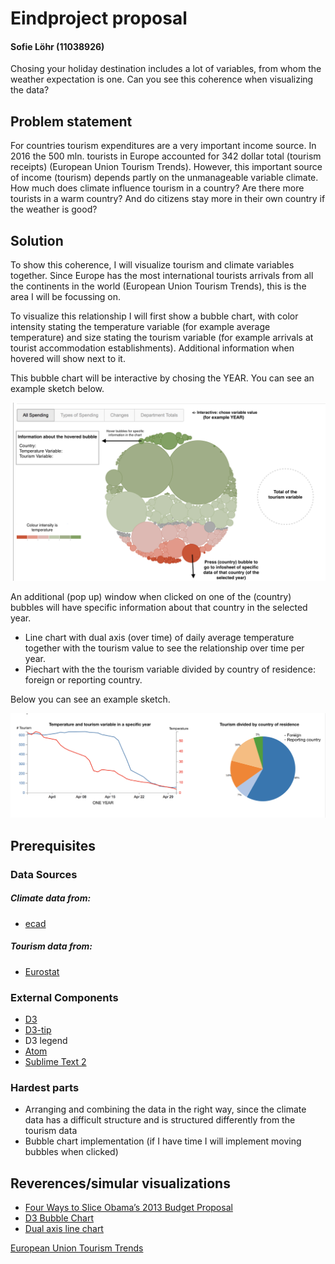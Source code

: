 # Eindproject proposal
#### Sofie Löhr (11038926)
Chosing your holiday destination includes a lot of variables, from whom the weather expectation is one. Can you see this coherence when visualizing the data?

## Problem statement
For countries tourism expenditures are a very important income source. In 2016 the 500 mln. tourists in Europe accounted for 342 dollar total (tourism receipts) (European Union Tourism Trends). However, this important source of income (tourism) depends partly on the unmanageable variable climate. How much does climate influence tourism in a country? Are there more tourists in a warm country? And do citizens stay more in their own country if the weather is good? 

## Solution
To show this coherence, I will visualize tourism and climate variables together. Since Europe has the most international tourists arrivals from all the continents in the world (European Union Tourism Trends), this is the area I will be focussing on. 

To visualize this relationship I will first show a bubble chart, with color intensity stating the temperature variable (for example average temperature) and size stating the tourism variable (for example arrivals at tourist accommodation establishments). Additional information when hovered will show next to it. 

This bubble chart will be interactive by chosing the YEAR. You can see an example sketch below. 

![bubble](doc/bubble_chart_example.png)

An additional (pop up) window when clicked on one of the (country) bubbles will have specific information about that country in the selected year. 
+ Line chart with dual axis (over time) of daily average temperature together with the tourism value to see the relationship over time per year. 
+ Piechart with the the tourism variable divided by country of residence: foreign or reporting country.

Below you can see an example sketch. 

![popup](doc/pop_up_window.png)

## Prerequisites

### Data Sources
##### Climate data from: 
+ [ecad](https://www.ecad.eu/dailydata/predefinedseries.php#)

##### Tourism data from:
+ [Eurostat](https://ec.europa.eu/eurostat/web/tourism/data/database)

### External Components
+ [D3](https://d3js.org/)
+ [D3-tip](https://github.com/Caged/d3-tip)
+ D3 legend
+ [Atom](atom.io)
+ [Sublime Text 2](https://www.sublimetext.com/2)

### Hardest parts
+ Arranging and combining the data in the right way, since the climate data has a difficult structure and is structured differently from the tourism data
+ Bubble chart implementation (if I have time I will implement moving bubbles when clicked)

## Reverences/simular visualizations
+ [Four Ways to Slice Obama’s 2013 Budget Proposal](https://archive.nytimes.com/www.nytimes.com/interactive/2012/02/13/us/politics/2013-budget-proposal-graphic.html)
+ [D3 Bubble Chart](http://bl.ocks.org/phuonghuynh/54a2f97950feadb45b07)
+ [Dual axis line chart](https://bl.ocks.org/d3noob/814a2bcb3e7d8d8db74f36f77c8e6b7f)


[European Union Tourism Trends](https://www.e-unwto.org/doi/pdf/10.18111/9789284419470)